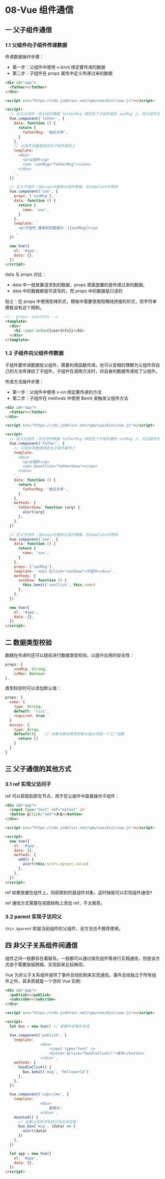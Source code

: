 # 08-Vue 组件通信

## 一 父子组件通信

### 1.1 父组件向子组件传递数据

传递数据操作步骤：

- 第一步：父组件中使用 v-bind 绑定要传递的数据
- 第二步：子组件在 props 属性中定义传递过来的数据

```html
<div id="app">
  <father></father>
</div>

<script src="https://cdn.jsdelivr.net/npm/vue/dist/vue.js"></script>

<script>
  // 定义父组件：将父组件数据 fatherMsg 绑定到了子组件属性 sonMsg 上，将父组件方法 fatherShow 绑定到子组件 sonClick上
  Vue.component('father', {
    data: function () {
      return {
        fatherMsg: '姓氏为李',
      }
    },
    // 父组件将数据绑定在子组件属性上
    template: `
      <div>
        <p>父组件</p>
        <son :sonMsg="fatherMsg"></son>
      </div>
    `,
  })

  // 定义子组件：在props中接收父组件数据，在template中使用
  Vue.component('son', {
    props: ['sonMsg'],
    data: function () {
      return {
        name: 'xxx',
      }
    },
    template: `
      <p>子组件,接收到的数据为：{{sonMsg}}</p>
    `,
  })

  new Vue({
    el: '#app',
    data: {},
  })
</script>
```

data 与 props 对比：

- data 中一般放置请求到的数据，props 里面放置的是传递过来的数据。
- data 中的数据都是可读写的，而 props 中的数据是只读的

贴士：在 props 中使用驼峰形式，模板中需要使用短横线拼接的形式，但字符串模板没有这个限制。

```html
<!-- props: userInfo -->
<template>
  <div>
    <h2 :user-info>{{userInfo}}</h2>
  </div>
</template>
```

### 1.2 子组件向父组件传数据

子组件要传递数据给父组件，需要利用函数传递。也可以变相的理解为父组件将自己的方法传递给了子组件，子组件在调用方法时，将自身的数据传递给了父组件。

传递方法操作步骤：

- 第一步：父组件中使用 v-on 绑定要传递的方法
- 第二步：子组件在 methods 中使用 \$emit 来触发父组件方法

```html
<div id="app">
  <father></father>
</div>

<script src="https://cdn.jsdelivr.net/npm/vue/dist/vue.js"></script>

<script>
  // 定义父组件：将父组件数据 fatherMsg 绑定到了子组件属性 sonMsg 上，将父组件方法 fatherShow 绑定到子组件 sonClick上
  Vue.component('father', {
    // 父组件将数据绑定在子组件属性上
    template: `
      <div>
        <p>父组件</p>
        <son @sonClick="fatherShow"></son>
      </div>
    `,
    data: function () {
      return {
        fatherMsg: '姓氏为李',
      }
    },
    methods: {
      fatherShow: function (arg) {
        alert(arg)
      },
    },
  })

  // 定义子组件：在props中接收父组件数据，在template中使用
  Vue.component('son', {
    data: function () {
      return {
        name: 'xxx',
      }
    },
    props: ['sonMsg'],
    template: `<div @click="sonShow">子组件</div>`,
    methods: {
      sonShow: function () {
        this.$emit('sonClick', this.name)
      },
    },
  })

  new Vue({
    el: '#app',
    data: {},
  })
</script>
```

## 二 数据类型校验

数据在传递时还可以提前进行数据类型校验，以提升应用的安全性：

```js
props: {
    sonMsg: String,
    isMan: Boolean
},
```

类型校验时可以添加默认值：

```js
props: {
  name: {
    type: String,
    default: 'lisi',
    required: true
  }
  movies: {
    type: Array,
    default(){    // 对象与数组类型的默认值必须是一个工厂函数
      return []
    }
  }
}
```

## 三 父子通信的其他方式

### 3.1 ref 实现父访问子

ref 可以获取到原生节点，用于在父组件中直接操作子组件：

```html
<div id="app">
  <input type="text" ref="mytext" />
  <button @click="add">点击</button>
</div>

<script src="https://cdn.jsdelivr.net/npm/vue/dist/vue.js"></script>

<script>
  new Vue({
    el: '#app',
    data: {},
    methods: {
      add() {
        alert(this.$refs.mytext.value)
      },
    },
  })
</script>
```

ref 如果放置在组件上，则获取到的是组件对象，这时候就可以实现组件通信!!

ref 通信方式需要在视图结构上添加 ref，不太推荐。

### 3.2 parent 实现子访问父

`this.$parent` 即是当前组件的父组件，该方法也不推荐使用。

## 四 非父子关系组件间通信

组件之间一般都存在着联系，一般都可以通过祖先组件等进行互相通信，但是该方式由于需要层层跨越，实现起来比较麻烦。

Vue 为非父子关系组件提供了事件总线机制来实现通信。事件总线独立于所有组件之外，其本质就是一个空的 Vue 实例:

```html
<div id="app">
  <publish></publish>
  <subcribe></subcribe>
</div>

<script src="https://cdn.jsdelivr.net/npm/vue/dist/vue.js"></script>

<script>
  let bus = new Vue() // 新建中央事件总线

  Vue.component('publish', {
    template: `
                <div>
                    <input type="text" />
                    <button @click="handleClick()">发布</button>
                </div>`,
    methods: {
      handleClick() {
        bus.$emit('msg', 'helloworld')
      },
    },
  })

  Vue.component('subcribe', {
    template: `
                <div>
                    数据为：
                </div>`,
    mounted() {
      // 这里让组件尽早的订阅总线消息
      bus.$on('msg', (data) => {
        alert(data)
      })
    },
  })

  let app = new Vue({
    el: '#app',
    data: {},
  })
</script>
```
